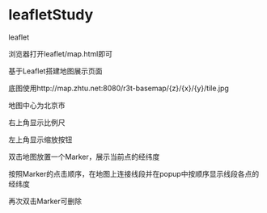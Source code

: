 # leafletStudy
leaflet

浏览器打开leaflet/map.html即可

基于Leaflet搭建地图展示页面

底图使用http://map.zhtu.net:8080/r3t-basemap/{z}/{x}/{y}/tile.jpg

地图中心为北京市

右上角显示比例尺

左上角显示缩放按钮

双击地图放置一个Marker，展示当前点的经纬度

按照Marker的点击顺序，在地图上连接线段并在popup中按顺序显示线段各点的经纬度

再次双击Marker可删除

